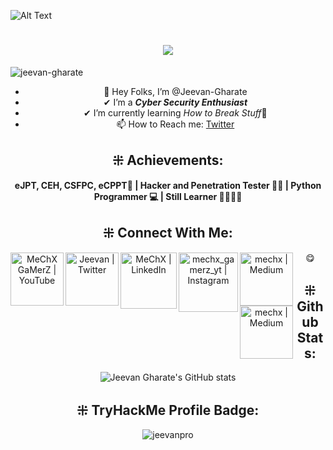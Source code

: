 ![Alt Text](https://media.giphy.com/media/115BJle6N2Av0A/giphy.gif)
<div align="center">

<h1 align="center">
    <img src="https://readme-typing-svg.herokuapp.com/?font=Righteous&size=35&center=true&vCenter=true&width=500&height=70&duration=4000&lines=Hi+There!+👋;+I'm+Jeevan+Gharate!;" />
</h1>

<p align="left"> <img src="https://komarev.com/ghpvc/?username=jeevan-gharate&label=Profile%20views&color=0e75b6&style=flat" alt="jeevan-gharate" /> </p>


- 👋 Hey Folks, I’m @Jeevan-Gharate
- ✔ I’m a <b><i>Cyber Security Enthusiast</i></b>
- ✔ I’m currently learning <i>How to Break Stuff</i>🤣
- 📫 How to Reach me: [Twitter](https://twitter.com/cyberzyro1)

## ⁜ Achievements:

<b>eJPT, CEH, CSFPC, eCPPT🥇 | Hacker and Penetration Tester 🕵️‍♀️ | Python Programmer 💻 | Still Learner 👑🏃‍♂️🙌</b>

## ⁜ Connect With Me:

[<img align="left" alt="MeChX GaMerZ | YouTube" width="85px" src="https://img.shields.io/badge/YouTube-FF0000?style=for-the-badge&logo=youtube&logoColor=white" />][youtube]
[<img align="left" alt="Jeevan | Twitter" width="85px" src="https://img.shields.io/badge/Twitter-1DA1F2?style=for-the-badge&logo=twitter&logoColor=white" />][twitter]
[<img align="left" alt="MeChX | LinkedIn" width="90px" src="https://img.shields.io/badge/LinkedIn-0077B5?style=for-the-badge&logo=linkedin&logoColor=white" />][linkedin]
[<img align="left" alt="mechx_gamerz_yt | Instagram" width="95px" src="https://img.shields.io/badge/Instagram-E4405F?style=for-the-badge&logo=instagram&logoColor=white" />][instagram]
[<img align="left" alt="mechx | Medium" width="85px" src="https://img.shields.io/badge/Medium-12100E?style=for-the-badge&logo=medium&logoColor=white" />][medium]
[<img align="left" alt="mechx | Medium" width="85px" src="https://img.shields.io/badge/Discord-7289DA?style=for-the-badge&logo=discord&logoColor=white" />][Discord] 😋


## ⁜ Github Stats:

![Jeevan Gharate's GitHub stats](https://github-readme-stats.vercel.app/api?username=Jeevan-Gharate&theme=dark&show_icons=true)


## ⁜ TryHackMe Profile Badge:

![jeevanpro](https://user-images.githubusercontent.com/59790218/127736606-ad926642-c531-4c7e-8210-e713439b3f47.png)

[twitter]: https://x.com/cyberzyro1
[youtube]: https://www.youtube.com/channel/UCTBsQTFMqzbBmtPI-y7s1bQ
[instagram]: https://www.instagram.com/cyber_zyro_yt/
[linkedin]: https://www.linkedin.com/in/jeevan-gharate-4b3943203/
[medium]: https://mechx.medium.com/
[discord]: https://discordapp.com/users/Jeevan#2343
</div>
